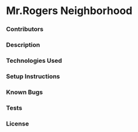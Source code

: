 # Mr.Rogers Neighborhood

### Contributors

### Description

### Technologies Used

### Setup Instructions

### Known Bugs

### Tests

### License